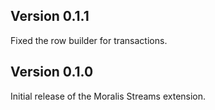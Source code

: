 ## Version 0.1.1

Fixed the row builder for transactions.

## Version 0.1.0

Initial release of the Moralis Streams extension.
